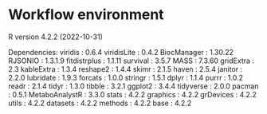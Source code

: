 # Workflow environment

R version 4.2.2 (2022-10-31) 

Dependencies:
viridis : 0.6.4 
viridisLite : 0.4.2 
BiocManager : 1.30.22 
RJSONIO : 1.3.1.9 
fitdistrplus : 1.1.11 
survival : 3.5.7 
MASS : 7.3.60 
gridExtra : 2.3 
kableExtra : 1.3.4 
reshape2 : 1.4.4 
skimr : 2.1.5 
haven : 2.5.4 
janitor : 2.2.0 
lubridate : 1.9.3 
forcats : 1.0.0 
stringr : 1.5.1 
dplyr : 1.1.4 
purrr : 1.0.2 
readr : 2.1.4 
tidyr : 1.3.0 
tibble : 3.2.1 
ggplot2 : 3.4.4 
tidyverse : 2.0.0 
pacman : 0.5.1 
MetaboAnalystR : 3.3.0 
stats : 4.2.2 
graphics : 4.2.2 
grDevices : 4.2.2 
utils : 4.2.2 
datasets : 4.2.2 
methods : 4.2.2 
base : 4.2.2 
